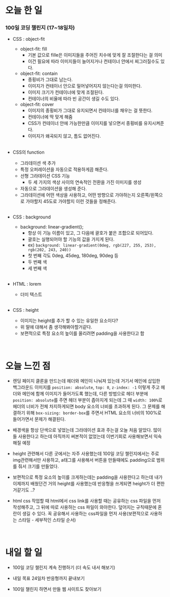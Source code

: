 # 오늘 한 일

### 100일 코딩 챌린지 (17~18일차)

- CSS : object-fit

  - object-fit: fill
    - 기본 값으로 fille은 이미지들을 주어진 치수에 맞게 잘 조절한다는 걸 의미
    - 이건 필요에 따라 이미지들이 늘어지거나 컨테이너 안에서 찌그러질수도 있다.
  - object-fit: contain
    - 종횡비가 그대로 남는다.
    - 이미지가 컨테이너 안으로 밀어넣어지지 않는다는걸 의미한다.
    - 이미지 크기가 컨테이너에 맞게 조절된다.
    - 컨테이너의 비율에 따라 빈 공간이 생길 수도 있다.
  - object-fit: cover
    - 이미지의 종횡비가 그대로 유지되면서 컨테이너를 채우는 걸 뜻한다.
    - 컨테이너에 딱 맞게 해줌
    - CSS가 컨테이너 안에 가능한만큼 이미지를 넣으면서 종횡비를 유지시켜준다.
    - 이미지가 왜곡되지 않고, 틈도 없어진다.

  <br />

- CSS의 function

  - 그라데이션 색 추가
  - 특정 오퍼레이션을 자동으로 적용하게끔 해준다.
  - 선형 그라데이션 CSS 기능
    - 두 세 가지의 색상 사이의 연속적인 전환을 가진 이미지를 생성
  - 자동으로 그라데이션을 생성해 준다.
  - 그라데이션에 어떤 색상을 사용하고, 어떤 방향으로 가야하는지 오른쪽/왼쪽으로 가야할지 45도로 가야할지 이런 것들을 정해준다.

  <br />

- CSS : background

  - background: linear-gradient();
    - 항상 이 기능 이름이 있고, 그 다음에 괄호가 붙은 조합으로 되어있다.
    - 괄호는 실행되어야 할 기능의 값을 가지게 된다.
    - ex) `background: linear-gradient(0deg, rgb(227, 255, 253), rgb(202, 243, 240))`
    - 첫 번째 각도 0deg, 45deg, 180deg, 90deg 등
    - 두 번째 색
    - 세 번째 색

  <br />

- HTML : lorem

  - 더미 텍스트

  <br />

- CSS : height

  - 이미지는 height를 추가 할 수 있는 유일한 요소이다?
  - 위 말에 대해서 좀 생각해봐야할거같다.
  - 보편적으로 특정 요소의 높이를 올리려면 padding을 사용한다고 함

<br />

# 오늘 느낀 점

- 렌딩 페이지 클론을 만드는데 헤더와 메인이 나눠져 있는데 거기서 메인에 삽입한 백그라운드 이미지를 `position: absolute`, `top: 0`, `z-index: -1` 이렇게 주고 헤더와 메인에 함께 이미지가 들어가도록 했는데, 다른 방법으로 헤더 부분에 `position: absolute`를 주면 헤더 부분이 좁아지게 되는데 그 때 `width: 100%`로 헤더의 너비가 전체 차지하게되면 body 요소의 너비를 초과하게 된다. 그 문제를 해결하기 위해 `box-sizing: border-box`를 주면서 HTML 요소의 너비의 100%로 들어가면서 문제가 해결된다.

- 배경색을 항상 단색으로 넣었는데 그라데이션 효과 주는걸 오늘 처음 알았다. 많이들 사용한다고 하는데 아직까지 써본적이 없었는데 이번기회로 사용해보면서 익숙해질 예정

- height 관련해서 다른 곳에서는 자주 사용했는데 100일 코딩 챌린지에서는 주로 img관련해서만 사용하고, a태그를 사용해서 버튼을 만들때에도 padding으로 범위를 줘서 크기를 만들었다.

- 보편적으로 특정 요소의 높이를 크게하는데는 padding을 사용한다고 하는데 내가 이제까지 배웠던건 거의 height를 사용했는데 반응형을 쓰게되면 height가 더 편한거같기도 ..?

- html css 작업할 때 html에서 css link를 사용할 때는 공유하는 css 파일을 먼저 작성해주고, 그 뒤에 따로 사용하는 css 파일이 와야한다. 덮어지는 규칙때문에 혼란이 생길 수 있다. 꼭 공유해서 사용하는 css파일을 먼저 사용(보편적으로 사용하는 스타일 - 세부적인 스타일 순서)

<br />

# 내일 할 일

- 100일 코딩 챌린지 계속 진행하기 (더 속도 내서 해보기)

- 내일 목표 24일차 반응형까지 끝내보기

- 100일 챌린지 하면서 만들 웹 사이트도 찾아보기

